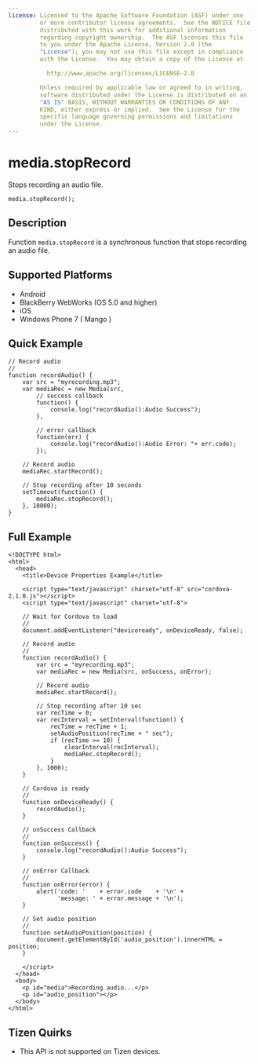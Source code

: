 ```yaml
---
license: Licensed to the Apache Software Foundation (ASF) under one
         or more contributor license agreements.  See the NOTICE file
         distributed with this work for additional information
         regarding copyright ownership.  The ASF licenses this file
         to you under the Apache License, Version 2.0 (the
         "License"); you may not use this file except in compliance
         with the License.  You may obtain a copy of the License at

           http://www.apache.org/licenses/LICENSE-2.0

         Unless required by applicable law or agreed to in writing,
         software distributed under the License is distributed on an
         "AS IS" BASIS, WITHOUT WARRANTIES OR CONDITIONS OF ANY
         KIND, either express or implied.  See the License for the
         specific language governing permissions and limitations
         under the License.
---
```


media.stopRecord
================

Stops recording an audio file.

    media.stopRecord();


Description
-----------

Function `media.stopRecord` is a synchronous function that stops recording an audio file.

Supported Platforms
-------------------

- Android
- BlackBerry WebWorks (OS 5.0 and higher)
- iOS
- Windows Phone 7 ( Mango )
    
Quick Example
-------------

    // Record audio
    // 
    function recordAudio() {
        var src = "myrecording.mp3";
        var mediaRec = new Media(src,
            // success callback
            function() {
                console.log("recordAudio():Audio Success");
            },
            
            // error callback
            function(err) {
                console.log("recordAudio():Audio Error: "+ err.code);
            });

        // Record audio
        mediaRec.startRecord();

        // Stop recording after 10 seconds
        setTimeout(function() {
            mediaRec.stopRecord();
        }, 10000);
    }


Full Example
------------

    <!DOCTYPE html>
    <html>
      <head>
        <title>Device Properties Example</title>

        <script type="text/javascript" charset="utf-8" src="cordova-2.1.0.js"></script>
        <script type="text/javascript" charset="utf-8">

        // Wait for Cordova to load
        //
        document.addEventListener("deviceready", onDeviceReady, false);

        // Record audio
        // 
        function recordAudio() {
            var src = "myrecording.mp3";
            var mediaRec = new Media(src, onSuccess, onError);

            // Record audio
            mediaRec.startRecord();

            // Stop recording after 10 sec
            var recTime = 0;
            var recInterval = setInterval(function() {
                recTime = recTime + 1;
                setAudioPosition(recTime + " sec");
                if (recTime >= 10) {
                    clearInterval(recInterval);
                    mediaRec.stopRecord();
                }
            }, 1000);
        }

        // Cordova is ready
        //
        function onDeviceReady() {
            recordAudio();
        }
    
        // onSuccess Callback
        //
        function onSuccess() {
            console.log("recordAudio():Audio Success");
        }
    
        // onError Callback 
        //
        function onError(error) {
            alert('code: '    + error.code    + '\n' + 
                  'message: ' + error.message + '\n');
        }

        // Set audio position
        // 
        function setAudioPosition(position) {
            document.getElementById('audio_position').innerHTML = position;
        }

        </script>
      </head>
      <body>
        <p id="media">Recording audio...</p>
        <p id="audio_position"></p>
      </body>
    </html>

Tizen Quirks
----------

- This API is not supported on Tizen devices.
